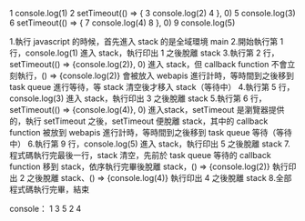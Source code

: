 1 console.log(1)
2 setTimeout(() => {
3   console.log(2)
4 }, 0)
5 console.log(3)
6 setTimeout(() => {
7   console.log(4)
8 }, 0)
9 console.log(5)

1.執行 javascript 的時候，首先進入 stack 的是全域環境 main
2.開始執行第 1 行，console.log(1) 進入 stack，執行印出 1 之後脫離 stack
3.執行第 2 行，setTimeout(() => {console.log(2)}, 0) 進入 stack，但 callback function 不會立刻執行，() => {console.log(2)} 會被放入 webapis 進行計時，等時間到之後移到 task queue 進行等待，等 stack 清空後才移入 stack（等待中）
4.執行第 5 行，console.log(3) 進入 stack，執行印出 3 之後脫離 stack
5.執行第 6 行，setTimeout(() => {console.log(4)}, 0) 進入stack，setTimeout 是瀏覽器提供的，執行 setTimeout 之後，setTimeout 便脫離 stack，其中的 callback function 被放到 webapis 進行計時，等時間到之後移到 task queue 等待（等待中）
6.執行第 9 行，console.log(5) 進入 stack，執行印出 5 之後脫離 stack
7.程式碼執行完最後一行，stack 清空，先前於 task queue 等待的  callback function 移到 stack，依序執行完畢後脫離 stack，() => {console.log(2)} 執行印出 2 之後脫離 stack、() => {console.log(4)} 執行印出 4 之後脫離 stack
8.全部程式碼執行完畢，結束

console：
1
3
5
2
4

